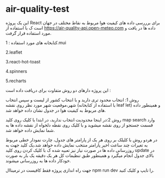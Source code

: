 # air-quality-test
 این یک پروژه  React برای برررسی داده های کیفیت هوا مربوط به نقاط مختلف در جهان است ک با استفاده از https://air-quality-api.open-meteo.com  داده ها در یافت و مورد استفاده قرار گرفت.

 کتابخانه های مورد استفاده :
 1.mui

 2.leaflet

 3.react-hot-toast

 4.spinners

 5.recharts

 

این پروژه دارهای دو روش متفاوت برای دریافت داده است :

روش 1: انتخاب محدود تری دارید و با انتخاب کشور از لیست و سپس انتخاب شهر،موقعیت شهر مورد نظر روی نقشه (با استفاده از کتابخانه leaf let) و همینطور داده های مربوط به کیفیت هوا در جدول نشان داده خواهد شد.

روش 2:در اینجا محدودیت انتخاب ندارید، در ابتدا با کلیک روی کلید map search وارد قسمت جستجو از روی نقشه میشوید و با کلیک روی نقطه دلخواه از نقشه داده ها به شما نمایش داده خواهد شد.

در هردو روش با کلیلک بر روی هر یک از پارامتر های جدول، چارت نمودار خطی مربوط به تغیرات چند ساعت اخیر پارامتر منتخب نمایش داده خواهد شد،یک کلید جهت به روزرسانی داده ها در صورت نیاز نیز تعبیه شده ک با کلیک کردن روی کلید update در بالای جدول انجام میگیرد و همینطور طبق تنظیمات کل هر یک دقیقه یک بار به صورت خودکار داده ها به روزرسانی میشوند.

جهت راه اندازی پروژه فقط کافیست در ترمیناال npm run dev را تایپ و کلیک کنید.


